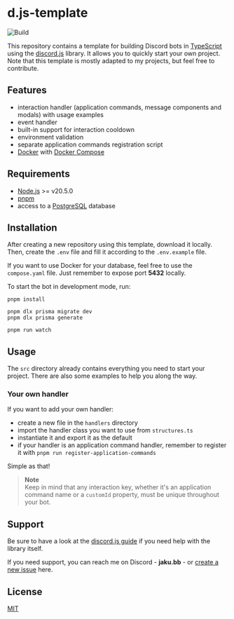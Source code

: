 # d.js-template

![Build](https://img.shields.io/github/actions/workflow/status/Jaku-BB/d.js-template/test.yml)

This repository contains a template for building Discord bots in [TypeScript](https://www.typescriptlang.org/) using the [discord.js](https://discord.js.org/) library.
It allows you to quickly start your own project. Note that this template is mostly adapted to my projects, but feel free to contribute.

## Features

- interaction handler (application commands, message components and modals) with usage examples
- event handler
- built-in support for interaction cooldown
- environment validation
- separate application commands registration script
- [Docker](https://www.docker.com/) with [Docker Compose](https://docs.docker.com/compose/)

## Requirements

- [Node.js](https://nodejs.org/) >= v20.5.0
- [pnpm](https://pnpm.io/)
- access to a [PostgreSQL](https://www.postgresql.org/) database

## Installation

After creating a new repository using this template, download it locally.
Then, create the `.env` file and fill it according to the `.env.example` file.

If you want to use Docker for your database, feel free to use the `compose.yaml` file. 
Just remember to expose port **5432** locally.

To start the bot in development mode, run:

```shell
pnpm install

pnpm dlx prisma migrate dev
pnpm dlx prisma generate

pnpm run watch
```

## Usage

The `src` directory already contains everything you need to start your project.
There are also some examples to help you along the way.

### Your own handler

If you want to add your own handler:

- create a new file in the `handlers` directory
- import the handler class you want to use from `structures.ts`
- instantiate it and export it as the default
- if your handler is an application command handler, remember to register it with `pnpm run register-application-commands`

Simple as that!

> **Note**  
> Keep in mind that any interaction key, whether it's an application command name or a `customId` property, must be unique throughout your bot.

## Support

Be sure to have a look at the [discord.js guide](https://discordjs.guide/) if you need help with the library itself.

If you need support, you can reach me on Discord - **jaku.bb** - or [create a new issue](https://github.com/Jaku-BB/d.js-template/issues) here.

## License

[MIT](https://github.com/Jaku-BB/d.js-template/blob/main/LICENSE.md)
